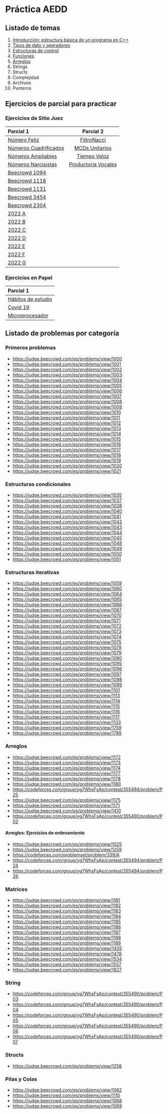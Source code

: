 # Práctica AEDD

## Listado de temas

1. [Introducción: estructura básica de un programa en C++](./1-introduccion/presentacion.pdf)
2. [Tipos de dato y operadores](./2-tipos-de-dato-y-operadores/presentacion.pdf)
3. [Estructuras de control](./3-estructuras-de-control/presentacion.pdf)
4. [Funciones](./4-funciones/presentacion.pdf)
5. [Arreglos](./5-arreglos/)
6. Strings
7. Structs
8. Complejidad
9. Archivos
10. Punteros

## Ejercicios de parcial para practicar

### Ejercicios de Sitio Juez

| Parcial 1 | Parcial 2 |
|:---------|:---------:|
| [Número Feliz](./parciales/parcial-1/sitio-juez/Numero-feliz.pdf) | [FiltroNacci](./parciales/parcial-2/sitio-juez/FiltroNacci.pdf) |
| [Números Cuadrificados](./parciales/parcial-1/sitio-juez/Numeros-Cuadrificados.pdf) | [MCDs Unitarios](./parciales/parcial-2/sitio-juez/MCDs-Unitarios.pdf) |
| [Números Ampliables](./parciales/parcial-1/sitio-juez/Numeros-Ampliables.pdf) | [Tiempo Veloz](./parciales/parcial-2/sitio-juez/Tiempo-Veloz.pdf) |
| [Números Narcisistas](./parciales/parcial-1/sitio-juez/Numeros-Narcisistas.pdf) | [Productoria Vocales](/parciales/parcial-2/sitio-juez/Productoria-Vocales.pdf) |
| [Beecrowd 1094](https://judge.beecrowd.com/es/problems/view/1094) |
| [Beecrowd 1118](https://judge.beecrowd.com/es/problems/view/1118) |
| [Beecrowd 1131](https://judge.beecrowd.com/es/problems/view/1131) |
| [Beecrowd 3454](https://judge.beecrowd.com/es/problems/view/3454) |
| [Beecrowd 2304](https://judge.beecrowd.com/es/problems/view/2304) |
| [2022 A](./parciales/parcial-1/sitio-juez/2022-A.pdf) |
| [2022 B](./parciales/parcial-1/sitio-juez/2022-B.pdf) |
| [2022 C](./parciales/parcial-1/sitio-juez/2022-C.pdf) |
| [2022 D](./parciales/parcial-1/sitio-juez/2022-D.pdf) |
| [2022 E](./parciales/parcial-1/sitio-juez/2022-E.pdf) |
| [2022 F](./parciales/parcial-1/sitio-juez/2022-F.pdf) |
| [2022 G](./parciales/parcial-1/sitio-juez/2022-G.pdf) |

### Ejercicios en Papel

| Parcial 1 |
|:----------|
| [Hábitos de estudio](./parciales/parcial-1/papel/Habitos-de-estudio.pdf) |
| [Covid 19](./parciales/parcial-1/papel/Covid-19.pdf) |
| [Microprocesador](./parciales/parcial-1/papel/Microprocesador.pdf) |

## Listado de problemas por categoría

### Primeros problemas
- https://judge.beecrowd.com/es/problems/view/1000
- https://judge.beecrowd.com/es/problems/view/1001
- https://judge.beecrowd.com/es/problems/view/1002
- https://judge.beecrowd.com/es/problems/view/1003
- https://judge.beecrowd.com/es/problems/view/1004
- https://judge.beecrowd.com/es/problems/view/1005
- https://judge.beecrowd.com/es/problems/view/1006
- https://judge.beecrowd.com/es/problems/view/1007
- https://judge.beecrowd.com/es/problems/view/1008
- https://judge.beecrowd.com/es/problems/view/1009
- https://judge.beecrowd.com/es/problems/view/1010
- https://judge.beecrowd.com/es/problems/view/1011
- https://judge.beecrowd.com/es/problems/view/1012
- https://judge.beecrowd.com/es/problems/view/1013
- https://judge.beecrowd.com/es/problems/view/1014
- https://judge.beecrowd.com/es/problems/view/1015
- https://judge.beecrowd.com/es/problems/view/1016
- https://judge.beecrowd.com/es/problems/view/1017
- https://judge.beecrowd.com/es/problems/view/1018
- https://judge.beecrowd.com/es/problems/view/1019
- https://judge.beecrowd.com/es/problems/view/1020
- https://judge.beecrowd.com/es/problems/view/1021

### Estructuras condicionales
- https://judge.beecrowd.com/es/problems/view/1035
- https://judge.beecrowd.com/es/problems/view/1037
- https://judge.beecrowd.com/es/problems/view/1038
- https://judge.beecrowd.com/es/problems/view/1040
- https://judge.beecrowd.com/es/problems/view/1041
- https://judge.beecrowd.com/es/problems/view/1042
- https://judge.beecrowd.com/es/problems/view/1043
- https://judge.beecrowd.com/es/problems/view/1044
- https://judge.beecrowd.com/es/problems/view/1045
- https://judge.beecrowd.com/es/problems/view/1048
- https://judge.beecrowd.com/es/problems/view/1049
- https://judge.beecrowd.com/es/problems/view/1050
- https://judge.beecrowd.com/es/problems/view/1051

### Estructuras iterativas
- https://judge.beecrowd.com/es/problems/view/1059
- https://judge.beecrowd.com/es/problems/view/1060
- https://judge.beecrowd.com/es/problems/view/1064
- https://judge.beecrowd.com/es/problems/view/1065
- https://judge.beecrowd.com/es/problems/view/1066
- https://judge.beecrowd.com/es/problems/view/1067
- https://judge.beecrowd.com/es/problems/view/1070
- https://judge.beecrowd.com/es/problems/view/1071
- https://judge.beecrowd.com/es/problems/view/1072
- https://judge.beecrowd.com/es/problems/view/1073
- https://judge.beecrowd.com/es/problems/view/1074
- https://judge.beecrowd.com/es/problems/view/1075
- https://judge.beecrowd.com/es/problems/view/1078
- https://judge.beecrowd.com/es/problems/view/1079
- https://judge.beecrowd.com/es/problems/view/1080
- https://judge.beecrowd.com/es/problems/view/1095
- https://judge.beecrowd.com/es/problems/view/1096
- https://judge.beecrowd.com/es/problems/view/1097
- https://judge.beecrowd.com/es/problems/view/1098
- https://judge.beecrowd.com/es/problems/view/1099
- https://judge.beecrowd.com/es/problems/view/1101
- https://judge.beecrowd.com/es/problems/view/1113
- https://judge.beecrowd.com/es/problems/view/1114
- https://judge.beecrowd.com/es/problems/view/1115
- https://judge.beecrowd.com/es/problems/view/1116
- https://judge.beecrowd.com/es/problems/view/1117
- https://judge.beecrowd.com/es/problems/view/1133
- https://judge.beecrowd.com/es/problems/view/1759
- https://judge.beecrowd.com/es/problems/view/1789

### Arreglos
- https://judge.beecrowd.com/es/problems/view/1172
- https://judge.beecrowd.com/es/problems/view/1173
- https://judge.beecrowd.com/es/problems/view/1174
- https://judge.beecrowd.com/es/problems/view/1177
- https://judge.beecrowd.com/es/problems/view/1178
- https://judge.beecrowd.com/es/problems/view/1180
- https://codeforces.com/group/yg7WhsFsAp/contest/355494/problem/P25
- https://judge.beecrowd.com/es/problems/view/1175
- https://judge.beecrowd.com/es/problems/view/1171
- https://judge.beecrowd.com/es/problems/view/1410
- https://codeforces.com/group/yg7WhsFsAp/contest/355490/problem/P02

#### Arreglos: Ejercicios de ordenamiento
- https://judge.beecrowd.com/es/problems/view/1025
- https://judge.beecrowd.com/es/problems/view/1259
- https://codeforces.com/problemset/problem/339/A
- https://codeforces.com/group/yg7WhsFsAp/contest/355494/problem/P24
- https://codeforces.com/group/yg7WhsFsAp/contest/355494/problem/P26

### Matrices
- https://judge.beecrowd.com/es/problems/view/1181
- https://judge.beecrowd.com/es/problems/view/1182
- https://judge.beecrowd.com/es/problems/view/1183
- https://judge.beecrowd.com/es/problems/view/1184
- https://judge.beecrowd.com/es/problems/view/1185
- https://judge.beecrowd.com/es/problems/view/1186
- https://judge.beecrowd.com/es/problems/view/1187
- https://judge.beecrowd.com/es/problems/view/1188
- https://judge.beecrowd.com/es/problems/view/1189
- https://judge.beecrowd.com/es/problems/view/1435
- https://judge.beecrowd.com/es/problems/view/1478
- https://judge.beecrowd.com/es/problems/view/1534
- https://judge.beecrowd.com/es/problems/view/1557
- https://judge.beecrowd.com/es/problems/view/1827

### String
- https://codeforces.com/group/yg7WhsFsAp/contest/355490/problem/P03
- https://codeforces.com/group/yg7WhsFsAp/contest/355490/problem/P04
- https://codeforces.com/group/yg7WhsFsAp/contest/355490/problem/P05
- https://codeforces.com/group/yg7WhsFsAp/contest/355490/problem/P06
- https://codeforces.com/group/yg7WhsFsAp/contest/355490/problem/P07

### Structs
- https://judge.beecrowd.com/es/problems/view/1258

### Pilas y Colas
- https://judge.beecrowd.com/es/problems/view/1062
- https://judge.beecrowd.com/es/problems/view/1110
- https://judge.beecrowd.com/es/problems/view/1068
- https://judge.beecrowd.com/es/problems/view/1069